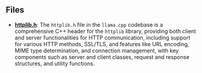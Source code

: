 
## Files
- **[httplib.h](cpp-httplib/httplib.h.driver.md)**: The `httplib.h` file in the `llama.cpp` codebase is a comprehensive C++ header for the `httplib` library, providing both client and server functionalities for HTTP communication, including support for various HTTP methods, SSL/TLS, and features like URL encoding, MIME type determination, and connection management, with key components such as server and client classes, request and response structures, and utility functions.
